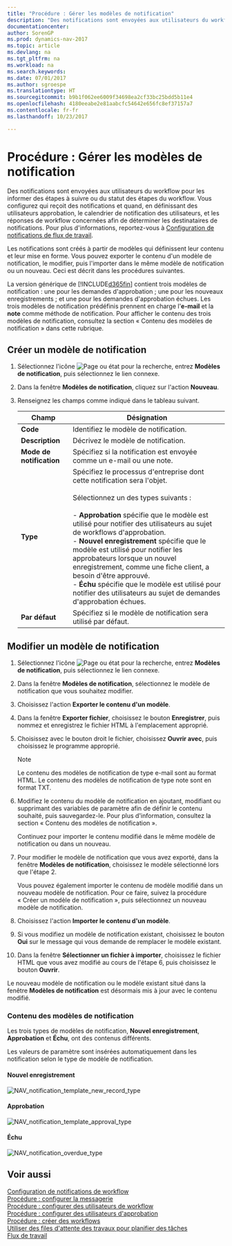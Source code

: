 ```yaml
---
title: "Procédure : Gérer les modèles de notification"
description: "Des notifications sont envoyées aux utilisateurs du workflow pour les informer des étapes à suivre ou du statut des étapes du workflow. Vous configurez qui reçoit des notifications et quand, en définissant des utilisateurs approbation, le calendrier de notification des utilisateurs, et les réponses de workflow concernées afin de déterminer les destinataires de notifications. Pour plus d'informations, voir [Configuration de notifications de flux de travail] (across-setting-up-workflow-notifications.md)."
documentationcenter: 
author: SorenGP
ms.prod: dynamics-nav-2017
ms.topic: article
ms.devlang: na
ms.tgt_pltfrm: na
ms.workload: na
ms.search.keywords: 
ms.date: 07/01/2017
ms.author: sgroespe
ms.translationtype: HT
ms.sourcegitcommit: b9b1f062ee6009f34698ea2cf33bc25bdd5b11e4
ms.openlocfilehash: 4180eeabe2e81aabcfc54642e656fc8ef37157a7
ms.contentlocale: fr-fr
ms.lasthandoff: 10/23/2017

---
```

# <a name="how-to-manage-notification-templates"></a>Procédure : Gérer les modèles de notification
Des notifications sont envoyées aux utilisateurs du workflow pour les informer des étapes à suivre ou du statut des étapes du workflow. Vous configurez qui reçoit des notifications et quand, en définissant des utilisateurs approbation, le calendrier de notification des utilisateurs, et les réponses de workflow concernées afin de déterminer les destinataires de notifications. Pour plus d'informations, reportez-vous à [Configuration de notifications de flux de travail](across-setting-up-workflow-notifications.md).  

 Les notifications sont créés à partir de modèles qui définissent leur contenu et leur mise en forme. Vous pouvez exporter le contenu d'un modèle de notification, le modifier, puis l'importer dans le même modèle de notification ou un nouveau. Ceci est décrit dans les procédures suivantes.  

 La version générique de [!INCLUDE[d365fin](includes/d365fin_md.md)] contient trois modèles de notification : une pour les demandes d'approbation ; une pour les nouveaux enregistrements ; et une pour les demandes d'approbation échues. Les trois modèles de notification prédéfinis prennent en charge l'**e-mail** et la **note** comme méthode de notification. Pour afficher le contenu des trois modèles de notification, consultez la section « Contenu des modèles de notification » dans cette rubrique.

## <a name="to-create-a-new-notification-template"></a>Créer un modèle de notification  
1.  Sélectionnez l'icône ![Page ou état pour la recherche](media/ui-search/search_small.png "Page ou état pour la recherche"), entrez **Modèles de notification**, puis sélectionnez le lien connexe.  
2.  Dans la fenêtre **Modèles de notification**, cliquez sur l'action **Nouveau**.  
3.  Renseignez les champs comme indiqué dans le tableau suivant.  

    |Champ|Désignation|  
    |---------------------------------|---------------------------------------|  
    |**Code**|Identifiez le modèle de notification.|  
    |**Description**|Décrivez le modèle de notification.|  
    |**Mode de notification**|Spécifiez si la notification est envoyée comme un e-mail ou une note.|  
    |**Type**|Spécifiez le processus d'entreprise dont cette notification sera l'objet.<br /><br /> Sélectionnez un des types suivants :<br /><br /> -   **Approbation** spécifie que le modèle est utilisé pour notifier des utilisateurs au sujet de workflows d'approbation.<br />-   **Nouvel enregistrement** spécifie que le modèle est utilisé pour notifier les approbateurs lorsque un nouvel enregistrement, comme une fiche client, a besoin d'être approuvé.<br />-   **Échu** spécifie que le modèle est utilisé pour notifier des utilisateurs au sujet de demandes d'approbation échues.|  
    |**Par défaut**|Spécifiez si le modèle de notification sera utilisé par défaut.|  

## <a name="to-modify-a-notification-template"></a>Modifier un modèle de notification  
1.  Sélectionnez l'icône ![Page ou état pour la recherche](media/ui-search/search_small.png "Page ou état pour la recherche"), entrez **Modèles de notification**, puis sélectionnez le lien connexe.  
2.  Dans la fenêtre **Modèles de notification**, sélectionnez le modèle de notification que vous souhaitez modifier.  
3.  Choisissez l'action **Exporter le contenu d'un modèle**.  
4.  Dans la fenêtre **Exporter fichier**, choisissez le bouton **Enregistrer**, puis nommez et enregistrez le fichier HTML à l'emplacement approprié.  
5.  Choisissez avec le bouton droit le fichier, choisissez **Ouvrir avec**, puis choisissez le programme approprié.  

    > [!NOTE]  
    >  Le contenu des modèles de notification de type e-mail sont au format HTML. Le contenu des modèles de notification de type note sont en format TXT.  
6.  Modifiez le contenu du modèle de notification en ajoutant, modifiant ou supprimant des variables de paramètre afin de définir le contenu souhaité, puis sauvegardez-le. Pour plus d'information, consultez la section « Contenu des modèles de notification ».  

    Continuez pour importer le contenu modifié dans le même modèle de notification ou dans un nouveau.  
7.  Pour modifier le modèle de notification que vous avez exporté, dans la fenêtre **Modèles de notification**, choisissez le modèle sélectionné lors que l'étape 2.  

    Vous pouvez également importer le contenu de modèle modifié dans un nouveau modèle de notification. Pour ce faire, suivez la procédure « Créer un modèle de notification », puis sélectionnez un nouveau modèle de notification.  
8.  Choisissez l'action **Importer le contenu d'un modèle**.  
9. Si vous modifiez un modèle de notification existant, choisissez le bouton **Oui** sur le message qui vous demande de remplacer le modèle existant.  
10. Dans la fenêtre **Sélectionner un fichier à importer**, choisissez le fichier HTML que vous avez modifié au cours de l'étape 6, puis choisissez le bouton **Ouvrir**.  

Le nouveau modèle de notification ou le modèle existant situé dans la fenêtre **Modèles de notification** est désormais mis à jour avec le contenu modifié.  

### <a name="content-of-the-notification-templates"></a>Contenu des modèles de notification  
Les trois types de modèles de notification, **Nouvel enregistrement**, **Approbation** et **Échu**, ont des contenus différents.  

Les valeurs de paramètre sont insérées automatiquement dans les notification selon le type de modèle de notification.  

#### <a name="new-record"></a>Nouvel enregistrement  
 ![NAV&#95;notification&#95;template&#95;new&#95;record&#95;type](media/nav_notification_template_new_record.png "NAV_notification_template_new_record")  

#### <a name="approval"></a>Approbation  
 ![NAV&#95;notification&#95;template&#95;approval&#95;type](media/nav_notification_template_approval_type.png "NAV_notification_template_approval_type")  

#### <a name="overdue"></a>Échu  
 ![NAV&#95;notification&#95;overdue&#95;type](media/nav_notification_overdue_type.png "NAV_notification_overdue_type")  

## <a name="see-also"></a>Voir aussi  
 [Configuration de notifications de workflow](across-setting-up-workflow-notifications.md)   
 [Procédure : configurer la messagerie](madeira-how-setup-email.md)   
 [Procédure : configurer des utilisateurs de workflow](across-how-to-set-up-workflow-users.md)   
 [Procédure : configurer des utilisateurs d'approbation](across-how-to-set-up-approval-users.md)   
 [Procédure : créer des workflows](across-how-to-create-workflows.md)   
 [Utiliser des files d'attente des travaux pour planifier des tâches](admin-job-queues-schedule-tasks.md)   
 [Flux de travail](across-workflow.md)   

